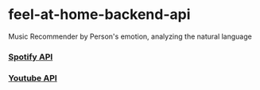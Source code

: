# feel-at-home-backend-api
Music Recommender by Person's emotion, analyzing the natural language

### [Spotify API](https://developer.spotify.com/documentation/web-api/)
### [Youtube API](https://developers.google.com/youtube/v3/getting-started?hl=ko)
